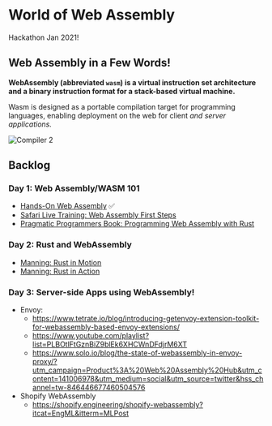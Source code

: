 # World of Web Assembly

Hackathon Jan 2021!

## Web Assembly in a Few Words!

**WebAssembly (abbreviated `wasm`) is a virtual instruction set architecture and a binary instruction format for a stack-based virtual machine.**

Wasm is designed as a portable compilation target for programming languages, enabling deployment on the web for client _and server applications._

![Compiler 2](https://us-east-1-anand-files.s3.amazonaws.com/compiler-visual-2.png)

## Backlog

### Day 1: Web Assembly/WASM 101

- [Hands-On Web Assembly](https://evilmartians.com/chronicles/hands-on-webassembly-try-the-basics) ✅
- [Safari Live Training: Web Assembly First Steps](https://learning.oreilly.com/live-training/courses/webassembly-first-steps/0636920430827/)
- [Pragmatic Programmers Book: Programming Web Assembly with Rust](https://pragprog.com/titles/khrust/programming-webassembly-with-rust/)

### Day 2: Rust and WebAssembly

- [Manning: Rust in Motion](https://www.manning.com/livevideo/rust-in-motion)
- [Manning: Rust in Action](https://livebook.manning.com/book/rust-in-action?origin=product-look-inside)

### Day 3: Server-side Apps using WebAssembly!

- Envoy:
  - https://www.tetrate.io/blog/introducing-getenvoy-extension-toolkit-for-webassembly-based-envoy-extensions/
  - https://www.youtube.com/playlist?list=PLBOtlFtGznBiZ9blEk6XHCWnDFdjrM6XT
  - https://www.solo.io/blog/the-state-of-webassembly-in-envoy-proxy/?utm_campaign=Product%3A%20Web%20Assembly%20Hub&utm_content=141006978&utm_medium=social&utm_source=twitter&hss_channel=tw-846446677460504576
- Shopify WebAssembly
  - https://shopify.engineering/shopify-webassembly?itcat=EngML&itterm=MLPost
